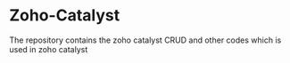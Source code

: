 # Zoho-Catalyst
The repository contains the zoho catalyst CRUD and other codes which is used in zoho catalyst
